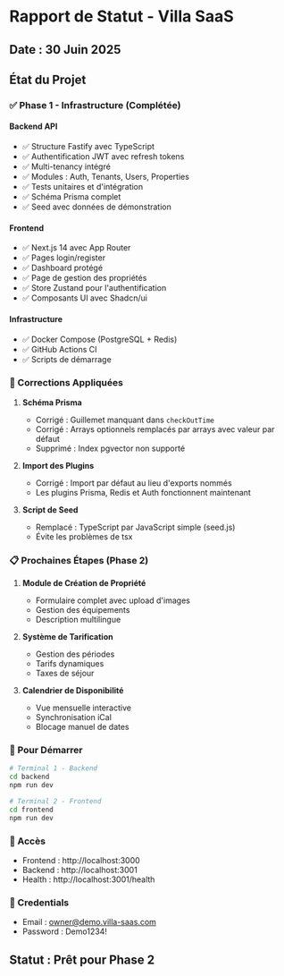 # Rapport de Statut - Villa SaaS

## Date : 30 Juin 2025

## État du Projet

### ✅ Phase 1 - Infrastructure (Complétée)

#### Backend API
- ✅ Structure Fastify avec TypeScript
- ✅ Authentification JWT avec refresh tokens
- ✅ Multi-tenancy intégré
- ✅ Modules : Auth, Tenants, Users, Properties
- ✅ Tests unitaires et d'intégration
- ✅ Schéma Prisma complet
- ✅ Seed avec données de démonstration

#### Frontend
- ✅ Next.js 14 avec App Router
- ✅ Pages login/register
- ✅ Dashboard protégé
- ✅ Page de gestion des propriétés
- ✅ Store Zustand pour l'authentification
- ✅ Composants UI avec Shadcn/ui

#### Infrastructure
- ✅ Docker Compose (PostgreSQL + Redis)
- ✅ GitHub Actions CI
- ✅ Scripts de démarrage

### 🔧 Corrections Appliquées

1. **Schéma Prisma**
   - Corrigé : Guillemet manquant dans `checkOutTime`
   - Corrigé : Arrays optionnels remplacés par arrays avec valeur par défaut
   - Supprimé : Index pgvector non supporté

2. **Import des Plugins**
   - Corrigé : Import par défaut au lieu d'exports nommés
   - Les plugins Prisma, Redis et Auth fonctionnent maintenant

3. **Script de Seed**
   - Remplacé : TypeScript par JavaScript simple (seed.js)
   - Évite les problèmes de tsx

### 📋 Prochaines Étapes (Phase 2)

1. **Module de Création de Propriété**
   - Formulaire complet avec upload d'images
   - Gestion des équipements
   - Description multilingue

2. **Système de Tarification**
   - Gestion des périodes
   - Tarifs dynamiques
   - Taxes de séjour

3. **Calendrier de Disponibilité**
   - Vue mensuelle interactive
   - Synchronisation iCal
   - Blocage manuel de dates

### 🚀 Pour Démarrer

```bash
# Terminal 1 - Backend
cd backend
npm run dev

# Terminal 2 - Frontend  
cd frontend
npm run dev
```

### 🔑 Accès
- Frontend : http://localhost:3000
- Backend : http://localhost:3001
- Health : http://localhost:3001/health

### 👤 Credentials
- Email : owner@demo.villa-saas.com
- Password : Demo1234!

## Statut : Prêt pour Phase 2